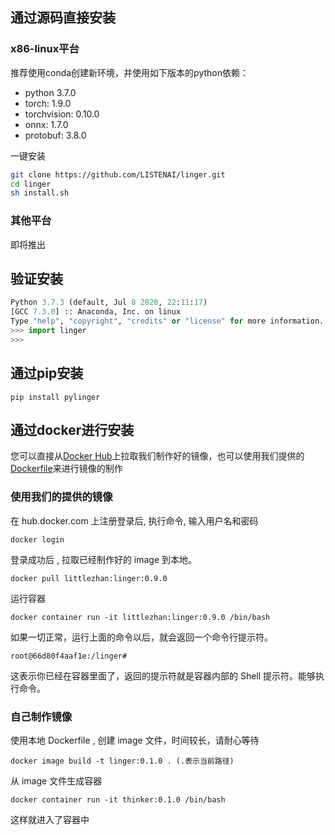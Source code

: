## 通过源码直接安装
### x86-linux平台

推荐使用conda创建新环境，并使用如下版本的python依赖：
- python 3.7.0
- torch: 1.9.0
- torchvision: 0.10.0
- onnx: 1.7.0
- protobuf: 3.8.0

一键安装
``` sh
git clone https://github.com/LISTENAI/linger.git
cd linger
sh install.sh
```

### 其他平台
即将推出

## 验证安装
``` python
Python 3.7.3 (default, Jul 8 2020, 22:11:17)
[GCC 7.3.0] :: Anaconda, Inc. on linux
Type "help", "copyright", "credits" or "license" for more information.
>>> import linger
>>> 
```

## 通过pip安装
``` shell
pip install pylinger
```

## 通过docker进行安装
您可以直接从[Docker Hub](https://hub.docker.com/)上拉取我们制作好的镜像，也可以使用我们提供的[Dockerfile](https://github.com/LISTENAI/linger/blob/main/Dockerfile)来进行镜像的制作
### 使用我们的提供的镜像
在 hub.docker.com 上注册登录后, 执行命令, 输入用户名和密码
```shell
docker login 
```

登录成功后 , 拉取已经制作好的 image 到本地。
```shell
docker pull littlezhan:linger:0.9.0
```

运行容器
```shell
docker container run -it littlezhan:linger:0.9.0 /bin/bash
```

如果一切正常，运行上面的命令以后，就会返回一个命令行提示符。
```shell
root@66d80f4aaf1e:/linger#
```

这表示你已经在容器里面了，返回的提示符就是容器内部的 Shell 提示符。能够执行命令。



### 自己制作镜像
使用本地 Dockerfile , 创建 image 文件，时间较长，请耐心等待
``` shell
docker image build -t linger:0.1.0 . (.表示当前路径)
```
从 image 文件生成容器
```shell
docker container run -it thinker:0.1.0 /bin/bash
```
这样就进入了容器中